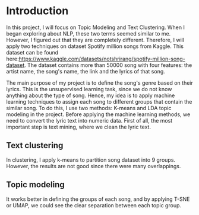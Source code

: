 # Introduction
In this project, I will focus on Topic Modeling and Text Clustering. When I began exploring about NLP, these two terms seemed similar to me. However, I figured out that they are completely different. Therefore, I will apply two techniques on dataset Spotify million songs from Kaggle. This dataset can be found here:https://www.kaggle.com/datasets/notshrirang/spotify-million-song-dataset. The dataset contains more than 50000 song with four features: the artist name, the song's name, the link and the lyrics of that song.

The main purpose of my project is to define the song's genre based on their lyrics. This is the unsupervised learning task, since we do not know anything about the type of song. Hence, my idea is to apply machine learning techniques to assign each song to different groups that contain the similar song. To do this, I use two methods: K-means and LDA topic modeling in the project. Before applying the machine learning methods, we need to convert the lyric text into numeric data. First of all, the most important step is text mining, where we clean the lyric text.
## Text clustering
In clustering, I apply k-means to partition song dataset into 9 groups. However, the results are not good since there were many overlappings.
## Topic modeling
It works better in defining the groups of each song, and by applying T-SNE or UMAP, we could see the clear separation between each topic group.
